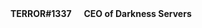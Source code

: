 <img height="16" width="16" src="https://darknesscommunity.club/images/discord.png" /><strong>TERROR#1337</strong>
<img height="16" width="16" src="https://darknesscommunity.club/images/iconserver2.png" /><strong>CEO of Darkness Servers</strong>
